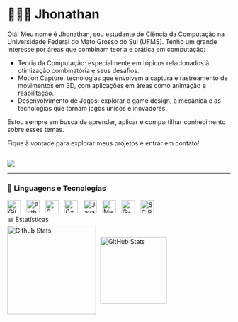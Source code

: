 # 👨🏻‍💻 Jhonathan 

Olá! Meu nome é Jhonathan, sou estudante de Ciência da Computação na Universidade Federal do Mato Grosso do Sul (UFMS). Tenho um grande interesse por áreas que combinam teoria e prática em computação:

- Teoria da Computação: especialmente em tópicos relacionados à otimização combinatória e seus desafios.
- Motion Capture: tecnologias que envolvem a captura e rastreamento de movimentos em 3D, com aplicações em áreas como animação e reabilitação.
- Desenvolvimento de Jogos: explorar o game design, a mecânica e as tecnologias que tornam jogos únicos e inovadores.

Estou sempre em busca de aprender, aplicar e compartilhar conhecimento sobre esses temas.

Fique à vontade para explorar meus projetos e entrar em contato!

  
  ##
 
<div> 
  <a href = "jhonathanduartebarreto@gmail.com"><img src="https://img.shields.io/badge/-Gmail-%23333?style=for-the-badge&logo=gmail&logoColor=white" target="_blank"></a>
  
</div>

---

### 🤖 Linguagens e Tecnologias

<img 
    align="left" 
    alt="Git" 
    title="Git"
    width="30px" 
    style="padding-right: 10px;" 
    src="https://cdn.jsdelivr.net/gh/devicons/devicon@latest/icons/git/git-original.svg" 
/>
<img 
    align="left" 
    alt="Python" 
    title="Python"
    width="30px" 
    style="padding-right: 10px;" 
    src="https://cdn.jsdelivr.net/gh/devicons/devicon@latest/icons/python/python-original.svg" 
/>
<img 
    align="left" 
    alt="C" 
    title="C"
    width="30px" 
    style="padding-right: 10px;" 
    src="https://img.icons8.com/?size=512&id=40670&format=png" 
/>
<img 
    align="left" 
    alt="C++" 
    title="C++"
    width="30px" 
    style="padding-right: 10px;" 
    src="https://cdn-icons-png.flaticon.com/512/6132/6132222.png" 
/>
<img 
    align="left" 
    alt="Java" 
    title="Java"
    width="30px" 
    style="padding-right: 10px;" 
    src="https://cdn.jsdelivr.net/gh/devicons/devicon@latest/icons/java/java-original.svg" 
/>
<img 
    align="left" 
    alt="Mediapipe" 
    title="Mediapipe"
    width="30px" 
    style="padding-right: 10px;" 
    src="https://res.cloudinary.com/startup-grind/image/upload/c_fill,dpr_2.0,f_auto,g_center,q_auto:good/v1/gcs/platform-data-goog/events/mediapipe_icon.png" 
/>
<img 
    align="left" 
    alt="GameMaker" 
    title="GameMaker"
    width="30px" 
    style="padding-right: 10px;" 
    src="https://user-images.githubusercontent.com/60024796/170530530-b17fc2f4-91ad-4b2b-ad58-d6d4b3ed9aac.png" 
/>
<img 
    align="left" 
    alt="SCIP" 
    title="SCIP"
    width="30px" 
    style="padding-right: 10px;" 
    src="https://www.ecole.ai/2021/ml4co-competition/images/skippy_logo_ml4co.png" 
/>

<br/>
<br/>
📊 Estatísticas

<div style="display: flex; align-items: center;">
  <img 
    alt="Github Stats" 
    height="200" 
    style="padding-right: 10px;" 
    src="https://github-readme-stats.vercel.app/api?username=jhonathaann&show_icons=true&theme=tokyonight&include_all_commits=true&locale=pt-br" 
  />
  <img 
    alt="GitHub Stats" 
    height="150" 
    src="https://github-readme-stats.vercel.app/api/top-langs/?username=jhonathaann&theme=tokyonight&layout=compact&custom_title=Tecnologias&langs_count=6" 
  />
</div>

